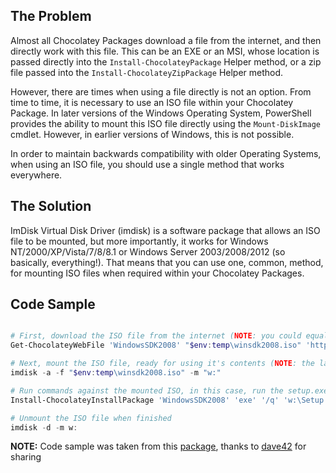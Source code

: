 ## The Problem
Almost all Chocolatey Packages download a file from the internet, and then directly work with this file.  This can be an EXE or an MSI, whose location is passed directly into the ```Install-ChocolateyPackage``` Helper method, or a zip file passed into the ```Install-ChocolateyZipPackage``` Helper method.

However, there are times when using a file directly is not an option.  From time to time, it is necessary to use an ISO file within your Chocolatey Package.  In later versions of the Windows Operating System, PowerShell provides the ability to mount this ISO file directly using the ```Mount-DiskImage``` cmdlet.  However, in earlier versions of Windows, this is not possible.

In order to maintain backwards compatibility with older Operating Systems, when using an ISO file, you should use a single method that works everywhere.

## The Solution
ImDisk Virtual Disk Driver (imdisk) is a software package that allows an ISO file to be mounted, but more importantly, it works for Windows NT/2000/XP/Vista/7/8/8.1 or Windows Server 2003/2008/2012 (so basically, everything!).  That means that you can use one, common, method, for mounting ISO files when required within your Chocolatey Packages.

## Code Sample

```powershell

# First, download the ISO file from the internet (NOTE: you could equally use a locally stored ISO)
Get-ChocolateyWebFile 'WindowsSDK2008' "$env:temp\winsdk2008.iso" 'http://download.microsoft.com/download/f/e/6/fe6eb291-e187-4b06-ad78-bb45d066c30f/6.0.6001.18000.367-KRMSDK_EN.iso'

# Next, mount the ISO file, ready for using it's contents (NOTE: the last parameter here is the drive letter that will be assigned to the mounted ISO)
imdisk -a -f "$env:temp\winsdk2008.iso" -m "w:"

# Run commands against the mounted ISO, in this case, run the setup.exe
Install-ChocolateyInstallPackage 'WindowsSDK2008' 'exe' '/q' 'w:\Setup.exe'

# Unmount the ISO file when finished
imdisk -d -m w:

```

**NOTE:** Code sample was taken from this [package](https://chocolatey.org/packages/WindowsSDK2008/6.0.6001), thanks to [dave42](https://chocolatey.org/profiles/dave42) for sharing